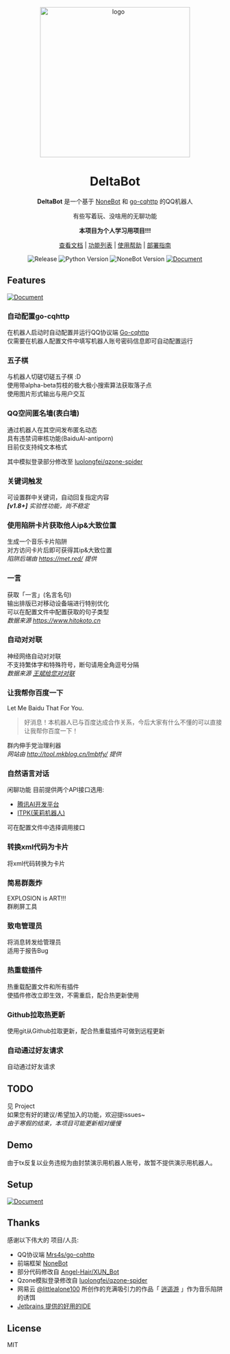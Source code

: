 <div align="center">
<img width="350" src="https://cdn.jsdelivr.net/gh/233a344a455/ImageHost/deltabot-icon.png" alt="logo">

# DeltaBot

**DeltaBot** 是一个基于 [NoneBot](https://github.com/nonebot/nonebot) 和 [go-cqhttp](https://github.com/Mrs4s/go-cqhttp) 的QQ机器人

有些写着玩、没啥用的无聊功能

**本项目为个人学习用项目!!!**

[查看文档](https://233a344a455.github.io/DeltaBot/) | [功能列表](https://233a344a455.github.io/DeltaBot/features.html) | [使用帮助](https://233a344a455.github.io/DeltaBot/usage.html) | [部署指南](https://233a344a455.github.io/DeltaBot/setup.html)

![Release](https://img.shields.io/github/v/release/233a344a455/DeltaBot?include_prereleases)
![Python Version](https://img.shields.io/badge/python-3.7+-ff69b4.svg)
![NoneBot Version](https://img.shields.io/badge/nonebot-1.8.0+-red.svg)
[![Document](https://img.shields.io/badge/Document-%E7%82%B9%E5%87%BB%E6%9F%A5%E7%9C%8B-orange)](https://233a344a455.github.io/DeltaBot/)

</div>

## Features

[![Document](https://img.shields.io/badge/在文档中查看-点击进入-orange)](https://233a344a455.github.io/DeltaBot/features.html)

### 自动配置go-cqhttp
在机器人启动时自动配置并运行QQ协议端 [Go-cqhttp](https://github.com/Mrs4s/go-cqhttp/)  
仅需要在机器人配置文件中填写机器人账号密码信息即可自动配置运行    

### 五子棋
与机器人切磋切磋五子棋 :D  
使用带alpha-beta剪枝的极大极小搜索算法获取落子点  
使用图片形式输出与用户交互


### QQ空间匿名墙(表白墙)
通过机器人在其空间发布匿名动态  
具有违禁词审核功能(BaiduAI-antiporn)  
目前仅支持纯文本格式

其中模拟登录部分修改至 [luolongfei/qzone-spider](https://github.com/luolongfei/qzone-spider/blob/master/qzone_spider.py)

### 关键词触发  
可设置群中关键词，自动回复指定内容  
***[v1.8+]** 实验性功能，尚不稳定*

### 使用陷阱卡片获取他人ip&大致位置
生成一个音乐卡片陷阱  
对方访问卡片后即可获得其ip&大致位置  
*陷阱后端由 https://met.red/ 提供*

### 一言
获取「一言」(名言名句)  
输出排版已对移动设备端进行特别优化  
可以在配置文件中配置获取的句子类型  
*数据来源 https://www.hitokoto.cn*

### 自动对对联
神经网络自动对对联  
不支持繁体字和特殊符号，断句请用全角逗号分隔  
*数据来源 [王斌给您对对联](https://ai.binwang.me/couplet/)*

### 让我帮你百度一下
Let Me Baidu That For You.  
> 好消息！本机器人已与百度达成合作关系，今后大家有什么不懂的可以直接让我帮你百度一下！  

群内伸手党治理利器  
*网站由 http://tool.mkblog.cn/lmbtfy/ 提供*

### 自然语言对话
闲聊功能
目前提供两个API接口选用:
- [腾讯AI开发平台](https://ai.qq.com/)
- [ITPK(茉莉机器人)](http://www.itpk.cn/)

可在配置文件中选择调用接口

### 转换xml代码为卡片
将xml代码转换为卡片  

### 简易群轰炸
EXPLOSION is ART!!!  
群刷屏工具  

### 致电管理员
将消息转发给管理员  
适用于报告Bug

### 热重载插件
热重载配置文件和所有插件  
使插件修改立即生效，不需重启，配合热更新使用  

### Github拉取热更新
使用git从Github拉取更新，配合热重载插件可做到远程更新  

### 自动通过好友请求
自动通过好友请求

## TODO

见 Project  
如果您有好的建议/希望加入的功能，欢迎提issues~  
*由于寒假的结束，本项目可能更新相对缓慢*

## Demo

由于tx反复以业务违规为由封禁演示用机器人账号，故暂不提供演示用机器人。


## Setup

[![Document](https://img.shields.io/badge/在文档中查看-点击进入-orange)](https://233a344a455.github.io/DeltaBot/setup.html)

## Thanks

感谢以下伟大的 项目/人员:

- QQ协议端 [Mrs4s/go-cqhttp](https://github.com/Mrs4s/go-cqhttp)
- 前端框架 [NoneBot](https://github.com/nonebot/nonebot)
- 部分代码修改自 [Angel-Hair/XUN_Bot](https://github.com/Angel-Hair/XUN_Bot)
- Qzone模拟登录修改自 [luolongfei/qzone-spider](https://github.com/luolongfei/qzone-spider)
- 网易云 [@littlealone100](https://music.163.com/#/artist?id=12063182) 所创作的充满吸引力的作品「 [逍遥游](https://music.163.com/#/song?id=532522915) 」作为音乐陷阱的诱饵
- [Jetbrains 提供的好用的IDE](https://jb.gg/OpenSource)



## License

MIT
